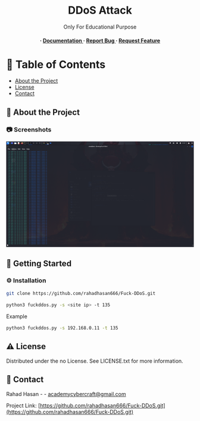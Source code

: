 <div align='center'>



<h1>DDoS Attack</h1>
<p>Only For Educational Purpose</p>

<h4> <span> · </span> <a href="https://github.com/rahadhasan666/Fuck-DDoS/blob/master/README.md"> Documentation </a> <span> · </span> <a href="https://github.com/rahadhasan666/Fuck-DDoS/issues"> Report Bug </a> <span> · </span> <a href="https://github.com/rahadhasan666/Fuck-DDoS/issues"> Request Feature </a> </h4>


</div>

# :notebook_with_decorative_cover: Table of Contents

- [About the Project](#star2-about-the-project)
- [License](#warning-license)
- [Contact](#handshake-contact)


## :star2: About the Project

### :camera: Screenshots
<div align="center"> <a href=""><img src="https://github.com/rahadhasan666/Fuck-DDoS/blob/main/Screenshot_2024-03-26_21_57_33.png" alt='image' width='800'/></a> </div>



## :toolbox: Getting Started

### :gear: Installation


```bash
git clone https://github.com/rahadhasan666/Fuck-DDoS.git
```

```bash
python3 fuckddos.py -s <site ip> -t 135
```
Example
```bash
python3 fuckddos.py -s 192.168.0.11 -t 135
```


## :warning: License

Distributed under the no License. See LICENSE.txt for more information.

## :handshake: Contact

Rahad Hasan - - academycybercraft@gmail.com

Project Link: [https://github.com/rahadhasan666/Fuck-DDoS.git](https://github.com/rahadhasan666/Fuck-DDoS.git)
